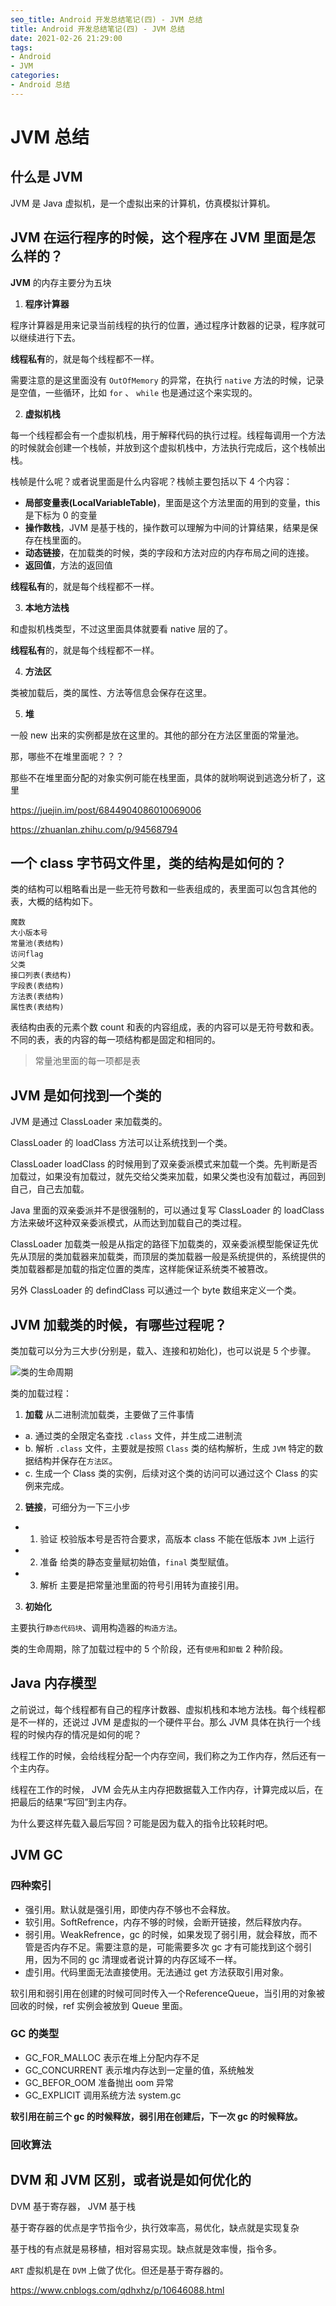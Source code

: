 ```yaml
---
seo_title: Android 开发总结笔记(四) - JVM 总结
title: Android 开发总结笔记(四) - JVM 总结
date: 2021-02-26 21:29:00
tags:
- Android
- JVM
categories: 
- Android 总结
---
```


# JVM 总结

## 什么是 JVM

JVM 是 Java 虚拟机，是一个虚拟出来的计算机，仿真模拟计算机。

## JVM 在运行程序的时候，这个程序在 JVM 里面是怎么样的？

**JVM** 的内存主要分为五块

1. **程序计算器**

程序计算器是用来记录当前线程的执行的位置，通过程序计数器的记录，程序就可以继续进行下去。

**线程私有**的，就是每个线程都不一样。

需要注意的是这里面没有 `OutOfMemory` 的异常，在执行 `native` 方法的时候，记录是空值，一些循环，比如 `for` 、 `while` 也是通过这个来实现的。

2. **虚拟机栈**

每一个线程都会有一个虚拟机栈，用于解释代码的执行过程。线程每调用一个方法的时候就会创建一个栈帧，并放到这个虚拟机栈中，方法执行完成后，这个栈帧出栈。

栈帧是什么呢？或者说里面是什么内容呢？栈帧主要包括以下 4 个内容：

- **局部变量表(LocalVariableTable)**，里面是这个方法里面的用到的变量，this 是下标为 0 的变量 
- **操作数栈**，JVM 是基于栈的，操作数可以理解为中间的计算结果，结果是保存在栈里面的。
- **动态链接**，在加载类的时候，类的字段和方法对应的内存布局之间的连接。
- **返回值**，方法的返回值

**线程私有**的，就是每个线程都不一样。

3. **本地方法栈**

和虚拟机栈类型，不过这里面具体就要看 native 层的了。

**线程私有**的，就是每个线程都不一样。

4. **方法区**

类被加载后，类的属性、方法等信息会保存在这里。

5. **堆**

一般 new 出来的实例都是放在这里的。其他的部分在方法区里面的常量池。

那，哪些不在堆里面呢？？？

那些不在堆里面分配的对象实例可能在栈里面，具体的就哟啊说到逃逸分析了，这里

https://juejin.im/post/6844904086010069006

https://zhuanlan.zhihu.com/p/94568794


## 一个 class 字节码文件里，类的结构是如何的？

类的结构可以粗略看出是一些无符号数和一些表组成的，表里面可以包含其他的表，大概的结构如下。
```
魔数  
大小版本号 
常量池(表结构) 
访问flag 
父类  
接口列表(表结构) 
字段表(表结构) 
方法表(表结构)  
属性表(表结构)
```
表结构由表的元素个数 count 和表的内容组成，表的内容可以是无符号数和表。不同的表，表的内容的每一项结构都是固定和相同的。

> 常量池里面的每一项都是表

## JVM 是如何找到一个类的

JVM 是通过 ClassLoader 来加载类的。

ClassLoader 的 loadClass 方法可以让系统找到一个类。

ClassLoader loadClass 的时候用到了双亲委派模式来加载一个类。先判断是否加载过，如果没有加载过，就先交给父类来加载，如果父类也没有加载过，再回到自己，自己去加载。

Java 里面的双亲委派并不是很强制的，可以通过复写 ClassLoader 的 loadClass 方法来破坏这种双亲委派模式，从而达到加载自己的类过程。

ClassLoader 加载类一般是从指定的路径下加载类的，双亲委派模型能保证先优先从顶层的类加载器来加载类，而顶层的类加载器一般是系统提供的，系统提供的类加载器都是加载的指定位置的类库，这样能保证系统类不被篡改。

另外 ClassLoader 的 defindClass 可以通过一个 byte 数组来定义一个类。

## JVM 加载类的时候，有哪些过程呢？

类加载可以分为三大步(分别是，载入、连接和初始化)，也可以说是 5 个步骤。

![类的生命周期](https://i.loli.net/2020/08/01/2i3va5CMtkwhWJH.jpg)


类的加载过程：

1. **加载** 从二进制流加载类，主要做了三件事情

- a. 通过类的全限定名查找 `.class` 文件，并生成二进制流
- b. 解析 `.class` 文件，主要就是按照 `Class` 类的结构解析，生成 `JVM` 特定的数据结构并保存在`方法区`。
- c. 生成一个 Class 类的实例，后续对这个类的访问可以通过这个 Class 的实例来完成。

2. **链接**，可细分为一下三小步

- 1. 验证 校验版本号是否符合要求，高版本 class 不能在低版本 `JVM` 上运行
- 2. 准备 给类的静态变量赋初始值，`final` 类型赋值。
- 3. 解析 主要是把常量池里面的符号引用转为直接引用。

3. **初始化**

主要执行`静态代码块`、调用构造器的`构造方法`。

类的生命周期，除了加载过程中的 5 个阶段，还有`使用`和`卸载` 2 种阶段。

## Java 内存模型

之前说过，每个线程都有自己的程序计数器、虚拟机栈和本地方法栈。每个线程都是不一样的，还说过 JVM 是虚拟的一个硬件平台。那么 JVM 具体在执行一个线程的时候内存的情况是如何的呢？

线程工作的时候，会给线程分配一个内存空间，我们称之为工作内存，然后还有一个主内存。

线程在工作的时候， JVM  会先从主内存把数据载入工作内存，计算完成以后，在把最后的结果“写回”到主内存。

为什么要这样先载入最后写回？可能是因为载入的指令比较耗时吧。

## JVM GC 

### 四种索引

- 强引用。默认就是强引用，即使内存不够也不会释放。
- 软引用。SoftRefrence，内存不够的时候，会断开链接，然后释放内存。
- 弱引用。WeakRefrence，gc 的时候，如果发现了弱引用，就会释放，而不管是否内存不足。需要注意的是，可能需要多次 gc 才有可能找到这个弱引用，因为不同的 gc 清理或者说计算的内存区域不一样。
- 虚引用。代码里面无法直接使用。无法通过 get 方法获取引用对象。

软引用和弱引用在创建的时候可同时传入一个ReferenceQueue，当引用的对象被回收的时候，ref 实例会被放到 Queue 里面。

### GC 的类型

- GC_FOR_MALLOC 表示在堆上分配内存不足
- GC_CONCURRENT 表示堆内存达到一定量的值，系统触发
- GC_BEFOR_OOM 准备抛出 oom 异常
- GC_EXPLICIT 调用系统方法  system.gc 

**软引用在前三个 gc 的时候释放，弱引用在创建后，下一次 gc 的时候释放。**

### 回收算法

## DVM  和 JVM 区别，或者说是如何优化的

DVM 基于寄存器， JVM 基于栈

基于寄存器的优点是字节指令少，执行效率高，易优化，缺点就是实现复杂

基于栈的有点就是易移植，相对容易实现。缺点就是效率慢，指令多。

`ART` 虚拟机是在 `DVM` 上做了优化。但还是基于寄存器的。


https://www.cnblogs.com/qdhxhz/p/10646088.html



